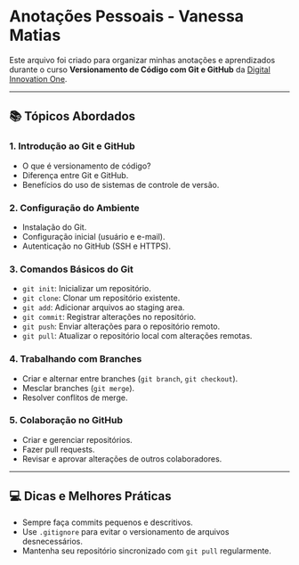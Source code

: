 # Anotações Pessoais - Vanessa Matias 

Este arquivo foi criado para organizar minhas anotações e aprendizados durante o curso **Versionamento de Código com Git e GitHub** da [Digital Innovation One](https://www.dio.me/).

---

## 📚 Tópicos Abordados

### 1. Introdução ao Git e GitHub
- O que é versionamento de código?
- Diferença entre Git e GitHub.
- Benefícios do uso de sistemas de controle de versão.

### 2. Configuração do Ambiente
- Instalação do Git.
- Configuração inicial (usuário e e-mail).
- Autenticação no GitHub (SSH e HTTPS).

### 3. Comandos Básicos do Git
- `git init`: Inicializar um repositório.
- `git clone`: Clonar um repositório existente.
- `git add`: Adicionar arquivos ao staging area.
- `git commit`: Registrar alterações no repositório.
- `git push`: Enviar alterações para o repositório remoto.
- `git pull`: Atualizar o repositório local com alterações remotas.

### 4. Trabalhando com Branches
- Criar e alternar entre branches (`git branch`, `git checkout`).
- Mesclar branches (`git merge`).
- Resolver conflitos de merge.

### 5. Colaboração no GitHub
- Criar e gerenciar repositórios.
- Fazer pull requests.
- Revisar e aprovar alterações de outros colaboradores.

---

## 💻 Dicas e Melhores Práticas
- Sempre faça commits pequenos e descritivos.
- Use `.gitignore` para evitar o versionamento de arquivos desnecessários.
- Mantenha seu repositório sincronizado com `git pull` regularmente.
